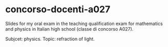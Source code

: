 # concorso-docenti-a027
Slides for my oral exam in the teaching qualification exam for mathematics and physics in Italian high school (classe di concorso A027).

Subjcet: physics.
Topic: refraction of light.
